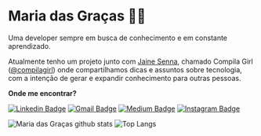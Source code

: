 # Maria das Graças :woman_technologist: 

Uma developer sempre em busca de conhecimento e em constante aprendizado.

Atualmente tenho um projeto junto com <a href="https://github.com/jainesenna" target="_blank">Jaine Senna</a>, chamado Compila Girl (<a href="https://www.instagram.com/compilagirl/" target="_blank">@compilagirl</a>) onde compartilhamos dicas e assuntos sobre tecnologia, com a intenção de gerar e expandir conhecimento para outras pessoas. 

**Onde me encontrar?**

[![Linkedin Badge](https://img.shields.io/badge/-LinkedIn-blue?style=flat-square&logo=Linkedin&logoColor=white&link=https://www.linkedin.com/in/maria-das-gra%C3%A7as-dias-amorim//)](https://www.linkedin.com/in/maria-das-gra%C3%A7as-dias-amorim/) 
[![Gmail Badge](https://img.shields.io/badge/-Gmail-c14438?style=flat-square&logo=Gmail&logoColor=white&link=mailto:mariadasgracasdiasamorim@gmail.com)](mailto:mariadasgracasdiasamorim@gmail.com)
[![Medium Badge](https://img.shields.io/badge/-Medium-000?style=flat-square&logo=Medium&logoColor=white&&link=https://medium.com/@mariadasgracasdiasamorim)](https://medium.com/@mariadasgracasdiasamorim)
[![Instagram Badge](https://img.shields.io/badge/-Instagram-purple?style=flat-square&logo=Instagram&logoColor=white&link=https://www.instagram.com/maria.das.gracas95/)](https://www.instagram.com/maria.das.gracas95/)


![Maria das Graças github stats](https://github-readme-stats.vercel.app/api?username=amorimmaria&layout=compact)
![Top Langs](https://github-readme-stats.vercel.app/api/top-langs/?username=amorimmaria&layout=compact)
